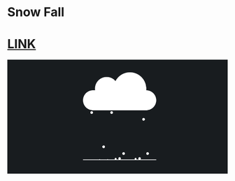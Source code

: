# Snow Fall

# [LINK](https://snow-eight.vercel.app)

![gif](https://github.com/Magamitsuki/snow/blob/main/snow.gif?raw=true)
